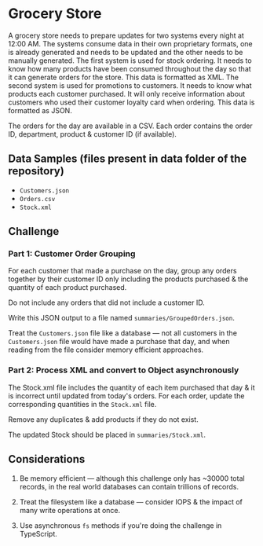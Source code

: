 # Grocery Store 

A grocery store needs to prepare updates for two systems every night at 12:00 AM. The systems consume data in their own proprietary formats, one is already generated and needs to be updated and the other needs to be manually generated.  The first system is used for stock ordering. It needs to know how many products have been consumed throughout the day so that it can generate orders for the store. This data is formatted as XML. The second system is used for promotions to customers. It needs to know what products each customer purchased. It will only receive information about customers who used their customer loyalty card when ordering. This data is formatted as JSON.

The orders for the day are available in a CSV. Each order contains the order ID, department, product & customer ID (if available).

## Data Samples (files present in data folder of the repository)
 - `Customers.json`
 - `Orders.csv` 
 - `Stock.xml`

## Challenge

### Part 1: Customer Order Grouping

For each customer that made a purchase on the day, group any orders together by their customer ID only including the products purchased & the quantity of each product purchased.

Do not include any orders that did not include a customer ID.

Write this JSON output to a file named `summaries/GroupedOrders.json`.

Treat the `Customers.json` file like a database — not all customers in the `Customers.json` file would have made a purchase that day, and when reading from the file consider memory efficient approaches.

### Part 2: Process XML and convert to Object asynchronously 

The Stock.xml file includes the quantity of each item purchased that day & it is incorrect until updated from today's orders. For each order, update the corresponding quantities in the `Stock.xml` file.

Remove any duplicates & add products if they do not exist.

The updated Stock should be placed in `summaries/Stock.xml`.

## Considerations

1. Be memory efficient — although this challenge only has ~30000 total records, in the real world databases can contain trillions of records.

2. Treat the filesystem like a database — consider IOPS & the impact of many write operations at once.

3. Use asynchronous `fs` methods if you're doing the challenge in TypeScript.

